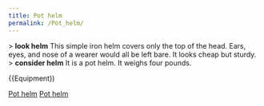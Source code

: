 ```yaml
---
title: Pot helm
permalink: /Pot_helm/
---
```


\> **look helm**
This simple iron helm covers only the top of the head. Ears, eyes, and
nose of a wearer would all be left bare. It looks cheap but sturdy.
\> **consider helm**
It is a pot helm.
It weighs four pounds.

{{Equipment))

[Pot helm](Category:_Metal_equipment "wikilink") [Pot
helm](Category:_Head_items "wikilink")